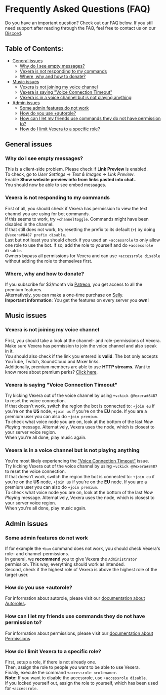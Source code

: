 # Frequently Asked Questions (FAQ)
Do you have an important question? Check out our FAQ below. If you still need support after reading through the FAQ, feel free to contact us on our <a href="https://discord.gg/VzbRGWF" target="_blank">Discord</a>.

## Table of Contents:

* [General issues](#general-issues)
    * [Why do I see empty messages?](#why-do-i-see-empty-messages)
    * [Vexera is not responding to my commands](#vexera-is-not-responding-to-my-commands)
    * [Where, why and how to donate?](#where-why-and-how-to-donate)
* [Music issues](#music-issues)
    * [Vexera is not joining my voice channel](#vexera-is-not-joining-my-voice-channel)
    * [Vexera is saying "Voice Connection Timeout"](#vexera-is-saying-voice-connection-timeout)
    * [Vexera is in a voice channel but is not playing anything](#vexera-is-in-a-voice-channel-but-is-not-playing-anything)
* [Admin issues](#admin-issues)
    * [Some admin features do not work](#some-admin-features-do-not-work)
    * [How do you use +autorole?](#how-do-you-use-autorole)
    * [How can I let my friends use commands they do not have permission to?](#how-can-i-let-my-friends-use-commands-they-do-not-have-permission-to)
    * [How do I limit Vexera to a specific role?](#how-do-I-limit-vexera-to-a-specific-role)

## General issues

### Why do I see empty messages?
This is a client-side problem. Please check if **Link Preview** is enabled.<br/>
To check, go to *User Settings* -> *Text & Images* -> *Link Preview*.<br/>
Enable **Show website preview info from links pasted into chat.**.<br/>
You should now be able to see embed messages.

### Vexera is not responding to my commands
First of all, you should check if Vexera has permission to view the text channel you are using for bot commands.<br/>
If this seems to work, try `+channeltoggle`. Commands might have been disabled in the channel.<br/>
If that still does not work, try resetting the prefix to its default (`+`) by doing `@Vexera#8487 prefix disable`.<br/>
Last but not least you should check if you used an `+accessrole` to only allow one role to use the bot. If so, add the role to yourself and do `+accessrole disable`.<br/>
Owners bypass all permissions for Vexera and can use `+accessrole disable` without adding the role to themselves first.

### Where, why and how to donate?
If you subscribe for $3/month via <a href="https://www.patreon.com/bePatron?c=703870&rid=1291630" target="_blank">Patreon</a>, you get access to all the premium features.<br/>
Alternatively, you can make a one-time purchase on <a href="https://selly.gg/u/vexera" target="_blank">Selly</a>.<br/>
**Important information:** You get the features on every server you **own**!

## Music issues

### Vexera is not joining my voice channel
First, you should take a look at the channel- and role-permissions of Vexera. Make sure Vexera has permission to join the voice channel and also speak in it.<br/>
You should also check if the link you entered is **valid**. The bot only accepts YouTube, Twitch, SoundCloud and Mixer links.<br/>
Additionally, premium members are able to use **HTTP streams**. Want to know more about premium perks? [Click here](https://vexera.io/premium).

### Vexera is saying "Voice Connection Timeout"
Try kicking Vexera out of the voice channel by using `+vckick @Vexera#8487` to reset the voice connection.<br/>
If that doesn't work, switch the region the bot is connected to: `+join eu` if you're on the **US** node, `+join us` if you're on the **EU** node. If you are a premium user you can also do `+join premium`.<br/>
To check what voice node you are on, look at the bottom of the last *Now Playing* message. Alternatively, Vexera uses the node, which is closest to your server voice region.<br/>
When you're all done, play music again.

### Vexera is in a voice channel but is not playing anything
You're most likely experiencing the ["Voice Connection Timeout"](#vexera-is-saying-voice-connection-timeout) issue.<br/>
Try kicking Vexera out of the voice channel by using `+vckick @Vexera#8487` to reset the voice connection.<br/>
If that doesn't work, switch the region the bot is connected to: `+join eu` if you're on the **US** node, `+join us` if you're on the **EU** node. If you are a premium user you can also do `+join premium`.<br/>
To check what voice node you are on, look at the bottom of the last *Now Playing* message. Alternatively, Vexera uses the node, which is closest to your server voice region.<br/>
When you're all done, play music again.

## Admin issues

### Some admin features do not work
If for example the `+ban` command does not work, you should check Vexera's role- and channel-permissions.<br/>
In general, we **recommend** you to give Vexera the `Administrator` permission. This way, everything should work as intended.<br/>
Second, check if the highest role of Vexera is above the highest role of the target user.

### How do you use +autorole?
For information about autorole, please visit our [documentation about Autoroles](/docs/autorole).

### How can I let my friends use commands they do not have permission to?
For information about permissions, please visit our [documentation about Permissions](/docs/permissions).

### How do I limit Vexera to a specific role?
First, setup a role, if there is not already one.<br/>
Then, assign the role to people you want to be able to use Vexera.<br/>
Finally, execute the command `+accessrole <rolename>`.<br/>
**Note:** If you want to disable the accessrole, use `+accessrole disable`.<br/>
If you locked yourself out, assign the role to yourself, which has been used for `+accessrole`.